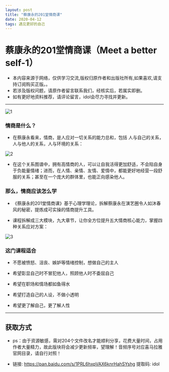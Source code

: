 ```yaml
---
layout: post
title: "蔡康永的201堂情商课"
date: 2020-04-12
tags: 遇见更好的自己  
---
```

# 蔡康永的201堂情商课（Meet a better self-1）

* 本内容来源于网络，仅供学习交流,版权归原作者和出版社所有,如果喜欢,请支持订阅购买正版。。
* 若涉及版权问题，请原作者留言联系我们，经核实后，若属实即删。
* 如有更好地资料推荐，请评论留言，idol会尽力寻找并更新。


----------

![1](https://note.youdao.com/yws/api/personal/file/134034BC01754B7A8D0E743D6D556104?method=download&shareKey=863afd0e589bbbf4a04b8f6c9771180d)

### 情商是什么？
- 在蔡康永看来，情商，是人应对一切关系的能力总和，包括 人与自己的关系，人与他人的关系，人与环境的关系：

![2](https://note.youdao.com/yws/api/personal/file/DF0325474B024323A5D15460DEE03243?method=download&shareKey=b2fac3c1b2fcef1ab70990cad7815dd9)

- 在这个关系图谱中，拥有高情商的人，可以让自我活得更加舒适，不会陷自身于负能量情绪；进而，在人情、亲情、友情、爱情中，都能更好地经营一段舒服的关系；甚至在一个庞大的群体里，也能正向感染他人。

### 那么，情商应该怎么学



- 《蔡康永的201堂情商课》基于心理学理论，拆解蔡康永在演艺圈令人如沐春风的秘密，提炼成可实操的情商提升工具。

- 课程拆解成三大模块，九大章节，让你全方位提升五大情商核心能力，掌握四种关系应对方案：

![3](https://note.youdao.com/yws/api/personal/file/074B65FD23E94874AC15EB430DF88271?method=download&shareKey=610ce3d6257cc3a7484e63cf1a99cce9)

### 这门课程适合



- 不愿被愤怒、沮丧、嫉妒等情绪控制，想做自己的主人

- 希望彰显自己时不冒犯他人，照顾他人时不委屈自己

- 希望在职场和情场都如鱼得水

- 希望打造自己的人设，不做小透明

- 希望更了解自己，更了解人性


----------

##  获取方式

- ps：由于资源敏感，需对204个文件改名才能顺利分享，花费大量时间，占用作者大量精力，故此版块将会减少更新频率，望理解！音频序号对应喜马拉雅官网目录，请自行对照！





- 链接: https://pan.baidu.com/s/1PRL6hxpVAX6knrHahSYshg 提取码: idol
